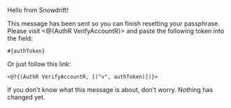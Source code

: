 Hello from Snowdrift!

This message has been sent so you can finish resetting your passphrase.
Please visit <@{AuthR VerifyAccountR}> and paste the
following token into the field:

    #{authToken}

Or just follow this link:

    <@?{(AuthR VerifyAccountR, [("v", authToken)])}>

If you don't know what this message is about, don't worry. Nothing has
changed yet.
